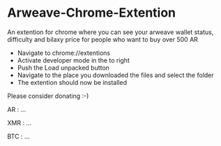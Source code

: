 # Arweave-Chrome-Extention
An extention for chrome where you can see your arweave wallet status, difficulty and bilaxy price for people who want to buy over 500 AR

* Navigate to chrome://extentions
* Activate developer mode in the to right
* Push the Load unpacked button
* Navigate to the place you downloaded the files and select the folder
* The extention should now be installed

Please consider donating :-)

AR : ...

XMR : ...

BTC : ...
